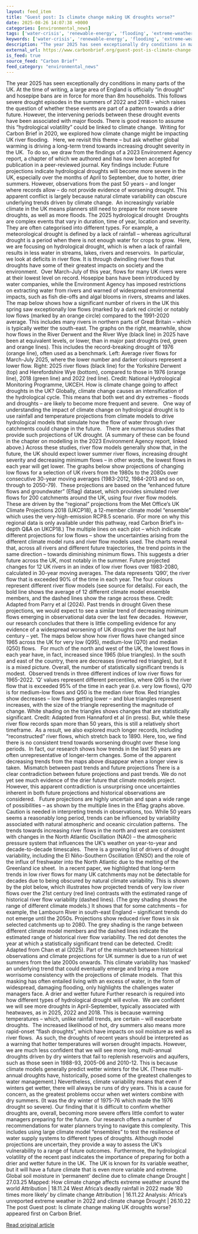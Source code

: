 ```yaml
---
layout: feed_item
title: "Guest post: Is climate change making UK droughts worse?"
date: 2025-08-26 14:07:38 +0000
categories: [environmental_news]
tags: ['water-crisis', 'renewable-energy', 'flooding', 'extreme-weather', 'hurricanes', 'year-2025', 'drought', 'weather-patterns', 'el-nino', 'urgent']
keywords: ['water-crisis', 'renewable-energy', 'flooding', 'extreme-weather', 'guest', 'climate', 'hurricanes', 'post']
description: "The year 2025 has seen exceptionally dry conditions in many parts of the UK"
external_url: https://www.carbonbrief.org/guest-post-is-climate-change-making-uk-droughts-worse/
is_feed: true
source_feed: "Carbon Brief"
feed_category: "environmental_news"
---
```


The year 2025 has seen exceptionally dry conditions in many parts of the UK. At the time of writing, a large area of England is officially “in drought” and hosepipe bans are in force for more than 8m households. This follows severe drought episodes in the summers of 2022 and 2018 – which raises the question of whether these events are part of a pattern towards a drier future. However, the intervening periods between these drought events have been associated with major floods. There is good reason to assume this “hydrological volatility” could be linked to climate change.&nbsp; Writing for Carbon Brief in 2020, we explored how climate change might be impacting UK river flooding.&nbsp;&nbsp; Here, we revisit this theme – but ask whether global warming is driving a long-term trend towards increasing drought severity in the UK.&nbsp; To do so, we draw from the findings of a 2023 Environment Agency report, a chapter of which we authored and has now been accepted for publication in a peer-reviewed journal. Key findings include: Future projections indicate hydrological droughts will become more severe in the UK, especially over the months of April to September, due to hotter, drier summers. However, observations from the past 50 years – and longer where records allow – do not provide evidence of worsening drought. This apparent conflict is largely because natural climate variability can obscure underlying trends driven by climate change.&nbsp; An increasingly variable climate in the UK means planners still need to prepare for more severe droughts, as well as more floods. The 2025 hydrological drought&nbsp; Droughts are complex events that vary in duration, time of year, location and severity. They are often categorised into different types. For example, a meteorological drought is defined by a lack of rainfall – whereas agricultural drought is a period when there is not enough water for crops to grow.&nbsp; Here, we are focusing on hydrological drought, which is when a lack of rainfall results in less water in streams, lakes, rivers and reservoirs.&nbsp; In particular, we look at deficits in river flow. It is through dwindling river flows that droughts have some of their greatest impacts on society and the environment.&nbsp; Over March-July of this year, flows for many UK rivers were at their lowest level on record. Hosepipe bans have been introduced by water companies, while the Environment Agency has imposed restrictions on extracting water from rivers and warned of widespread environmental impacts, such as fish die-offs and algal blooms in rivers, streams and lakes. The map below shows how a significant number of rivers in the UK this spring saw exceptionally low flows (marked by a dark red circle) or notably low flows (marked by an orange circle) compared to the 1991-2020 average. This includes many rivers in northern parts of Great Britain – which is typically wetter the south-east. The graphs on the right, meanwhile, show how flows in the River Derwent and the River Wye (black line) in 2025 have been at equivalent levels, or lower, than in major past droughts (red, green and orange lines). This includes the record-breaking drought of 1976 (orange line), often used as a benchmark. Left: Average river flows for March-July 2025, where the lower number and darker colours represent a lower flow. Right: 2025 river flows (black line) for the Yorkshire Derwent (top) and Herefordshire Wye (bottom), compared to those in 1976 (orange line), 2018 (green line) and 2022 (red line). Credit: National Hydrological Monitoring Programme, UKCEH. How is climate change going to affect droughts in the UK? Globally, climate change causes an intensification of the hydrological cycle. This means that both wet and dry extremes – floods and droughts – are likely to become more frequent and severe.&nbsp;&nbsp; One way of understanding the impact of climate change on hydrological drought is to use rainfall and temperature projections from climate models to drive hydrological models that simulate how the flow of water through river catchments could change in the future.&nbsp;&nbsp; There are numerous studies that provide such projections of UK drought. (A summary of these can be found in the chapter on modelling in the 2023 Environment Agency report, linked above.) Across these studies, river flow models generally show that, in the future, the UK should expect lower summer river flows, increasing drought severity and decreasing minimum flows – in other words, the lowest flows in each year will get lower. The graphs below show projections of changing low flows for a selection of UK rivers from the 1980s to the 2080s over consecutive 30-year moving averages (1983-2012, 1984-2013 and so on, through to 2050-79).&nbsp; These projections are based on the “enhanced future flows and groundwater” (Eflag) dataset, which provides simulated river flows for 200 catchments around the UK, using four river flow models. These are driven by the “regional” projections from the Met Office’s UK Climate Projections 2018 (UKCP18), a 12-member climate model “ensemble” which uses the very-high-emission RCP8.5 scenario. (For more on why this regional data is only available under this pathway, read Carbon Brief’s in-depth Q&amp;A on UKCP18.) The multiple lines on each plot – which indicate different projections for low flows – show the uncertainties arising from the different climate model runs and river flow models used. The charts reveal that, across all rivers and different future trajectories, the trend points in the same direction – towards diminishing minimum flows. This suggests a drier future across the UK, most notably in the summer. Future projected changes for 12 UK rivers in an index of low river flows over 1983-2080, calculated in 30-year moving averages. The data represents ‘Q90’, the river flow that is exceeded 90% of the time in each year. The four colours represent different river flow models (see source for details). For each, the bold line shows the average of 12 different climate model ensemble members, and the dashed lines show the range across these. Credit: Adapted from Parry et al (2024). Past trends in drought Given these projections, we would expect to see a similar trend of decreasing minimum flows emerging in observational data over the last few decades.&nbsp; However, our research concludes that there is little compelling evidence for any evidence of a widespread worsening of UK droughts over the last half century – yet. The maps below show how river flows have changed since 1965 across the UK for very low (Q95), medium-low (Q70) and median (Q50) flows.&nbsp;&nbsp; For much of the north and west of the UK, the lowest flows in each year have, in fact, increased since 1965 (blue triangles). In the south and east of the country, there are decreases (inverted red triangles), but it is a mixed picture. Overall, the number of statistically significant trends is modest.&nbsp; Observed trends in three different indices of low river flows for 1965-2022. ‘Q’ values represent different percentiles, where Q95 is the river flow that is exceeded 95% of the time in each year (i.e. very low flows), Q70 is for medium-low flows and Q50 is the median river flow. Red triangles show decreases – low flows getting lower – and blue triangles represent increases, with the size of the triangle representing the magnitude of change. White shading on the triangles shows changes that are statistically significant. Credit: Adapted from Hannaford et al (in press). But, while these river flow records span more than 50 years, this is still a relatively short timeframe.&nbsp; As a result, we also explored much longer records, including &#8220;reconstructed” river flows, which stretch back to 1890. Here, too, we find there is no consistent trend towards worsening drought over these long periods.&nbsp; In fact, our research shows how trends in the last 50 years are often unrepresentative of longer-term changes. Some of the apparent decreasing trends from the maps above disappear when a longer view is taken.&nbsp; Mismatch between past trends and future projections There is a clear contradiction between future projections and past trends. We do not yet see much evidence of the drier future that climate models project.&nbsp; However, this apparent contradiction is unsurprising once uncertainties inherent in both future projections and historical observations are considered.&nbsp;&nbsp; Future projections are highly uncertain and span a wide range of possibilities – as shown by the multiple lines in the Eflag graphs above.&nbsp; Caution is needed in interpreting trends in observations, too. While 50 years seems a reasonably long period, trends can be influenced by variability associated with natural atmospheric and oceanic circulation patterns.&nbsp; The trends towards increasing river flows in the north and west are consistent with changes in the North Atlantic Oscillation (NAO) – the atmospheric pressure system that influences the UK’s weather on year-to-year and decade-to-decade timescales.&nbsp; There is a growing list of drivers of drought variability, including the El Niño-Southern Oscillation (ENSO) and the role of the influx of freshwater into the North Atlantic due to the melting of the Greenland ice sheet.&nbsp; In a recent paper, we highlighted that long-term trends in low river flows for many UK catchments may not be detectable for decades due to being obscured by natural climate variability. This is shown by the plot below, which illustrates how projected trends of very low river flows over the 21st century (red line) contrasts with the estimated range of historical river flow variability (dashed lines). (The grey shading shows the range of different climate models.) It shows that for some catchments – for example, the Lambourn River in south-east England – significant trends do not emerge until the 2050s. Projections show reduced river flows in six selected catchments up to 2080. The grey shading is the range between different climate model members and the dashed lines indicate the estimated range of historical river flow variability. The red dot denotes the year at which a statistically significant trend can be detected. Credit: Adapted from Chan et al (2025). Part of the mismatch between historical observations and climate projections for UK summer is due to a run of wet summers from the late 2000s onwards. This climate variability has ‘masked’ an underlying trend that could eventually emerge and bring a more worrisome consistency with the projections of climate models.&nbsp; That this masking has often entailed living with an excess of water, in the form of widespread, damaging flooding, only highlights the challenges water managers face. A drier and wetter future Further research is required into how different types of hydrological drought will evolve.&nbsp; We are confident we will see more droughts in April-September, typically associated with heatwaves, as in 2025, 2022 and 2018. This is because warming temperatures – which, unlike rainfall trends, are certain – will exacerbate droughts.&nbsp; The increased likelihood of hot, dry summers also means more rapid-onset “flash droughts”, which have impacts on soil moisture as well as river flows.&nbsp; As such, the droughts of recent years should be interpreted as a warning that hotter temperatures will worsen drought impacts. However, we are much less confident that we will see more long, multi-annual droughts driven by dry winters that fail to replenish reservoirs and aquifers, such as those seen in 1988-93, 2005-06 and 2010-12. This is because climate models generally predict wetter winters for the UK. (These multi-annual droughts have, historically, posed some of the greatest challenges to water management.) Nevertheless, climate variability means that even if winters get wetter, there will always be runs of dry years. This is a cause for concern, as the greatest problems occur when wet winters combine with dry summers. (It was the dry winter of 1975-76 which made the 1976 drought so severe). Our finding that it is difficult to confirm whether droughts are, overall, becoming more severe offers little comfort to water managers preparing for the future.&nbsp; Our research offers a number of recommendations for water planners trying to navigate this complexity. This includes using large climate model “ensembles” to test the resilience of water supply systems to different types of droughts. Although model projections are uncertain, they provide a way to assess the UK’s vulnerability to a range of future outcomes.&nbsp; Furthermore, the hydrological volatility of the recent past indicates the importance of preparing for both a drier and wetter future in the UK.&nbsp; The UK is known for its variable weather, but it will have a future climate that is even more variable and extreme. Global soil moisture in &#8216;permanent&#8217; decline due to climate change Drought | 27.03.25 Mapped: How climate change affects extreme weather around the world Attribution | 18.11.24 West Africa’s deadly rainfall in 2022 made ‘80 times more likely’ by climate change Attribution | 16.11.22 Analysis: Africa’s unreported extreme weather in 2022 and climate change Drought | 26.10.22 The post Guest post: Is climate change making UK droughts worse? appeared first on Carbon Brief.

[Read original article](https://www.carbonbrief.org/guest-post-is-climate-change-making-uk-droughts-worse/)
